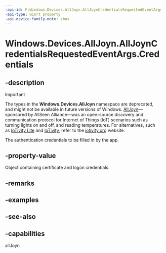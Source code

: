 ```yaml
---
-api-id: P:Windows.Devices.AllJoyn.AllJoynCredentialsRequestedEventArgs.Credentials
-api-type: winrt property
-api-device-family-note: xbox
---
```


<!-- Property syntax
public Windows.Devices.AllJoyn.AllJoynCredentials Credentials { get; }
-->

# Windows.Devices.AllJoyn.AllJoynCredentialsRequestedEventArgs.Credentials

## -description

> [!IMPORTANT]
> The types in the **Windows.Devices.AllJoyn** namespace are deprecated, and might not be available in future versions of Windows. [AllJoyn](https://openconnectivity.org/technology/reference-implementation/alljoyn/)&mdash;sponsored by AllSeen Alliance&mdash;was an open-source discovery and communication protocol for Internet of Things (IoT) scenarios such as turning lights on and off, and reading temperatures. For alternatives, such as [IoTivity Lite](https://github.com/iotivity/iotivity-lite) and [IoTivity](https://github.com/iotivity/iotivity), refer to the [iotivity.org](https://iotivity.org/) website.

The authentication credentials to be filled in by the app.

## -property-value
Object containing certificate and logon credentials.

## -remarks

## -examples

## -see-also


## -capabilities
allJoyn
